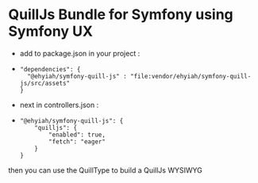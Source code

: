 # QuillJs Bundle for Symfony using Symfony UX

- add to package.json in your project : 
-
      "dependencies": {
        "@ehyiah/symfony-quill-js" : "file:vendor/ehyiah/symfony-quill-js/src/assets"
      }

- next in controllers.json :
-
      "@ehyiah/symfony-quill-js": {
          "quilljs": {
              "enabled": true,
              "fetch": "eager"
          }
      }

then you can use the QuillType to build a QuillJs WYSIWYG

